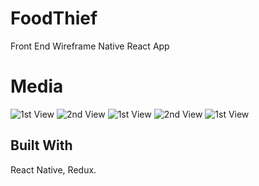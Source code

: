 # FoodThief
Front End Wireframe Native React App

# Media

![1st View](https://github.com/jacobthebrown/MassRequiem/blob/master/doc/pic_1.png?raw=true)
![2nd View](https://github.com/jacobthebrown/MassRequiem/blob/master/doc/pic_2.png?raw=true)
![1st View](https://github.com/jacobthebrown/MassRequiem/blob/master/doc/pic_3.png?raw=true)
![2nd View](https://github.com/jacobthebrown/MassRequiem/blob/master/doc/pic_4.png?raw=true)
![1st View](https://github.com/jacobthebrown/MassRequiem/blob/master/doc/pic_5.png?raw=true)

## Built With

React Native, Redux.
